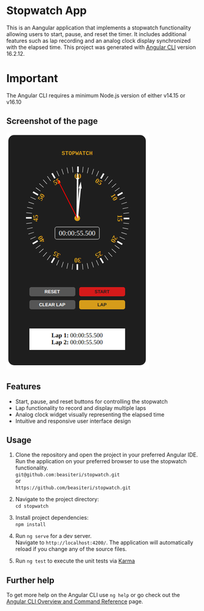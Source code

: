 # Stopwatch App

This is an Aangular application that implements a stopwatch functionality allowing users to start, pause, and reset the timer.
It includes additional features such as lap recording and an analog clock display synchronized with the elapsed time.
This project was generated with [Angular CLI](https://github.com/angular/angular-cli) version 16.2.12.

# Important  
The Angular CLI requires a minimum Node.js version of either v14.15 or v16.10

## Screenshot of the page
![](src/assets/stopwatch.png)

## Features

- Start, pause, and reset buttons for controlling the stopwatch
- Lap functionality to record and display multiple laps
- Analog clock widget visually representing the elapsed time
- Intuitive and responsive user interface design

## Usage

1. Clone the repository and open the project in your preferred Angular IDE. Run the application on your preferred browser to use the stopwatch functionality.  
```git@github.com:beasiteri/stopwatch.git```  
or  
```https://github.com/beasiteri/stopwatch.git```

2. Navigate to the project directory:  
```cd stopwatch```

3. Install project dependencies:  
```npm install```

4. Run `ng serve` for a dev server.  
   Navigate to `http://localhost:4200/`. The application will automatically reload if you change any of the source files.

6. Run `ng test` to execute the unit tests via [Karma](https://karma-runner.github.io)

## Further help

To get more help on the Angular CLI use `ng help` or go check out the [Angular CLI Overview and Command Reference](https://angular.io/cli) page.
